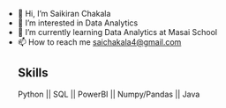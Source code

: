 - 👋 Hi, I’m Saikiran Chakala
- 👀 I’m interested in Data Analytics
- 🌱 I’m currently learning Data Analytics at Masai School
- 📫 How to reach me saichakala4@gmail.com
  <h2>Skills</h2>
  <p>Python ||  SQL || PowerBI || Numpy/Pandas || Java</p>
</p>
<!---
Saikiran0432/Saikiran0432 is a ✨ special ✨ repository because its `README.md` (this file) appears on your GitHub profile.
You can click the Preview link to take a look at your changes.
--->
